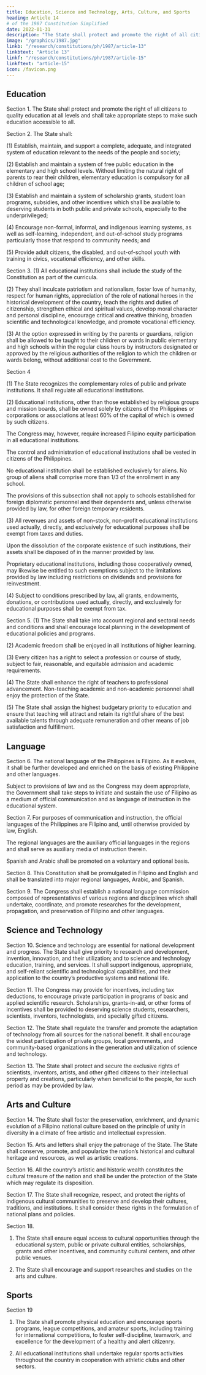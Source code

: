 ```yaml
---
title: Education, Science and Technology, Arts, Culture, and Sports
heading: Article 14
# of the 1987 Constitution Simplified
date: 2022-01-31
description: "The State shall protect and promote the right of all citizens to quality education at all levels and shall take appropriate steps to make such education accessible to all"
image: "/graphics/1987.jpg"
linkb: "/research/constitutions/ph/1987/article-13"
linkbtext: "Article 13"
linkf: "/research/constitutions/ph/1987/article-15"
linkftext: "article-15"
icon: /favicon.png
---
```



## Education

Section 1. The State shall protect and promote the right of all citizens to quality education at all levels and shall take appropriate steps to make such education accessible to all.

Section 2. The State shall:

(1) Establish, maintain, and support a complete, adequate, and integrated system of education relevant to the needs of the people and society;

(2) Establish and maintain a system of free public education in the elementary and high school levels. Without limiting the natural right of parents to rear their children, elementary education is compulsory for all children of school age;

(3) Establish and maintain a system of scholarship grants, student loan programs, subsidies, and other incentives which shall be available to deserving students in both public and private schools, especially to the underprivileged;

(4) Encourage non-formal, informal, and indigenous learning systems, as well as self-learning, independent, and out-of-school study programs particularly those that respond to community needs; and

(5) Provide adult citizens, the disabled, and out-of-school youth with training in civics, vocational efficiency, and other skills.

Section 3. (1) All educational institutions shall include the study of the Constitution as part of the curricula.

(2) They shall inculcate patriotism and nationalism, foster love of humanity, respect for human rights, appreciation of the role of national heroes in the historical development of the country, teach the rights and duties of citizenship, strengthen ethical and spiritual values, develop moral character and personal discipline, encourage critical and creative thinking, broaden scientific and technological knowledge, and promote vocational efficiency.

(3) At the option expressed in writing by the parents or guardians, religion shall be allowed to be taught to their children or wards in public elementary and high schools within the regular class hours by instructors designated or approved by the religious authorities of the religion to which the children or wards belong, without additional cost to the Government.

Section 4

(1) The State recognizes the complementary roles of public and private institutions. It  shall regulate all educational institutions.

(2) Educational institutions, other than those established by religious groups and mission boards, shall be owned solely by citizens of the Philippines or corporations or associations at least 60% of the capital of which is owned by such citizens. 

The Congress may, however, require increased Filipino equity participation in all educational institutions.

The control and administration of educational institutions shall be vested in citizens of the Philippines.

No educational institution shall be established exclusively for aliens. No group of aliens shall comprise more than 1/3 of the enrollment in any school. 

The provisions of this subsection shall not apply to schools established for foreign diplomatic personnel and their dependents and, unless otherwise provided by law, for other foreign temporary residents.

(3) All revenues and assets of non-stock, non-profit educational institutions used actually, directly, and exclusively for educational purposes shall be exempt from taxes and duties. 

Upon the dissolution of the corporate existence of such institutions, their assets shall be disposed of in the manner provided by law.

Proprietary educational institutions, including those cooperatively owned, may likewise be entitled to such exemptions subject to the limitations provided by law including restrictions on dividends and provisions for reinvestment.

(4) Subject to conditions prescribed by law, all grants, endowments, donations, or contributions used actually, directly, and exclusively for educational purposes shall be exempt from tax.

Section 5. (1) The State shall take into account regional and sectoral needs and conditions and shall encourage local planning in the development of educational policies and programs.

(2) Academic freedom shall be enjoyed in all institutions of higher learning.

(3) Every citizen has a right to select a profession or course of study, subject to fair, reasonable, and equitable admission and academic requirements.

(4) The State shall enhance the right of teachers to professional advancement. Non-teaching academic and non-academic personnel shall enjoy the protection of the State.

(5) The State shall assign the highest budgetary priority to education and ensure that teaching will attract and retain its rightful share of the best available talents through adequate remuneration and other means of job satisfaction and fulfillment.


## Language

Section 6. The national language of the Philippines is Filipino. As it evolves, it shall be further developed and enriched on the basis of existing Philippine and other languages.

Subject to provisions of law and as the Congress may deem appropriate, the Government shall take steps to initiate and sustain the use of Filipino as a medium of official communication and as language of instruction in the educational system.

Section 7. For purposes of communication and instruction, the official languages of the Philippines are Filipino and, until otherwise provided by law, English.

The regional languages are the auxiliary official languages in the regions and shall serve as auxiliary media of instruction therein.

Spanish and Arabic shall be promoted on a voluntary and optional basis.

Section 8. This Constitution shall be promulgated in Filipino and English and shall be translated into major regional languages, Arabic, and Spanish.

Section 9. The Congress shall establish a national language commission composed of representatives of various regions and disciplines which shall undertake, coordinate, and promote researches for the development, propagation, and preservation of Filipino and other languages.


## Science and Technology

Section 10. Science and technology are essential for national development and progress. The State shall give priority to research and development, invention, innovation, and their utilization; and to science and technology education, training, and services. It shall support indigenous, appropriate, and self-reliant scientific and technological capabilities, and their application to the country’s productive systems and national life.

Section 11. The Congress may provide for incentives, including tax deductions, to encourage private participation in programs of basic and applied scientific research. Scholarships, grants-in-aid, or other forms of incentives shall be provided to deserving science students, researchers, scientists, inventors, technologists, and specially gifted citizens.

Section 12. The State shall regulate the transfer and promote the adaptation of technology from all sources for the national benefit. It shall encourage the widest participation of private groups, local governments, and community-based organizations in the generation and utilization of science and technology.

Section 13. The State shall protect and secure the exclusive rights of scientists, inventors, artists, and other gifted citizens to their intellectual property and creations, particularly when beneficial to the people, for such period as may be provided by law.


## Arts and Culture

Section 14. The State shall foster the preservation, enrichment, and dynamic evolution of a Filipino national culture based on the principle of unity in diversity in a climate of free artistic and intellectual expression.

Section 15. Arts and letters shall enjoy the patronage of the State. The State shall conserve, promote, and popularize the nation’s historical and cultural heritage and resources, as well as artistic creations.

Section 16. All the country’s artistic and historic wealth constitutes the cultural treasure of the nation and shall be under the protection of the State which may regulate its disposition.

Section 17. The State shall recognize, respect, and protect the rights of indigenous cultural communities to preserve and develop their cultures, traditions, and institutions. It shall consider these rights in the formulation of national plans and policies.

Section 18. 

1. The State shall ensure equal access to cultural opportunities through the educational system, public or private cultural entities, scholarships, grants and other incentives, and community cultural centers, and other public venues.

2. The State shall encourage and support researches and studies on the arts and culture.


## Sports

Section 19

1. The State shall promote physical education and encourage sports programs, league competitions, and amateur sports, including training for international competitions, to foster self-discipline, teamwork, and excellence for the development of a healthy and alert citizenry.

2. All educational institutions shall undertake regular sports activities throughout the country in cooperation with athletic clubs and other sectors.

